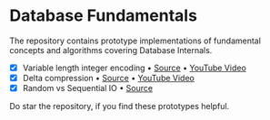 Database Fundamentals
===

The repository contains prototype implementations of fundamental concepts and algorithms covering Database Internals.

- [x] Variable length integer encoding • [Source](https://github.com/arpitbbhayani/database-fundamentals/tree/master/varint) • [YouTube Video](https://youtu.be/9b2e_iRVJ0k)
- [x] Delta compression • [Source](https://github.com/arpitbbhayani/database-fundamentals/tree/master/delta) • [YouTube Video](https://youtu.be/J7VJtuRCkuI)
- [x] Random vs Sequential IO • [Source](https://github.com/arpitbbhayani/database-fundamentals/tree/master/seq-random)

Do star the repository, if you find these prototypes helpful.
